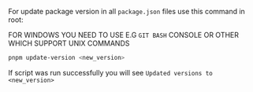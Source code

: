 For update package version in all ```package.json``` files use this command in root:

FOR WINDOWS YOU NEED TO USE E.G ```GIT BASH``` CONSOLE OR OTHER WHICH SUPPORT UNIX COMMANDS

```bash
pnpm update-version <new_version>
```

If script was run successfully you will see ```Updated versions to <new_version>```
